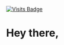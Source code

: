 [![Visits Badge](https://badges.strrl.dev/visits/${rifatbhuiya567}/${repo})](https://badges.strrl.dev)
# Hey there,

